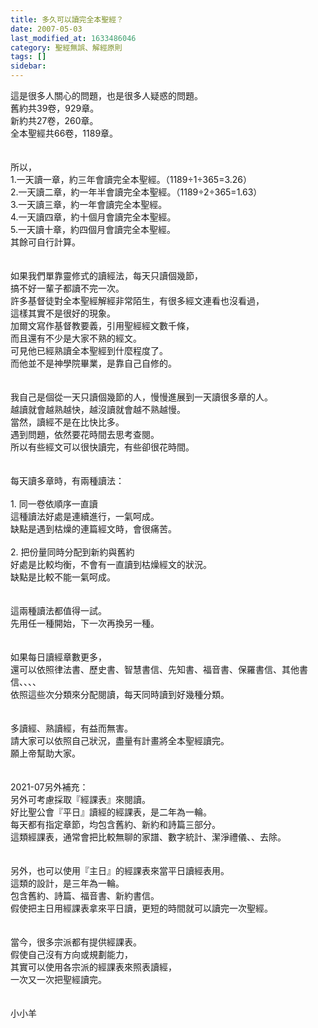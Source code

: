 ```yaml
---
title: 多久可以讀完全本聖經？
date: 2007-05-03
last_modified_at: 1633486046
category: 聖經無誤、解經原則
tags: []
sidebar: 
---
```


<div>這是很多人關心的問題，也是很多人疑惑的問題。</div>
<div>舊約共39卷，929章。</div>
<div>新約共27卷，260章。</div>
<div>全本聖經共66卷，1189章。</div>
<div> </div>
<div> </div>
<div>所以，</div>
<div>1.一天讀一章，約三年會讀完全本聖經。（1189÷1÷365=3.26）</div>
<div>2.一天讀二章，約一年半會讀完全本聖經。（1189÷2÷365=1.63）</div>
<div>3.一天讀三章，約一年會讀完全本聖經。</div>
<div>4.一天讀四章，約十個月會讀完全本聖經。</div>
<div>5.一天讀十章，約四個月會讀完全本聖經。</div>
<div>其餘可自行計算。</div>
<div> </div>
<div> </div>
<div>如果我們單靠靈修式的讀經法，每天只讀個幾節，</div>
<div>搞不好一輩子都讀不完一次。</div>
<div>許多基督徒對全本聖經解經非常陌生，有很多經文連看也沒看過，</div>
<div>這樣其實不是很好的現象。</div>
<div>加爾文寫作基督教要義，引用聖經經文數千條，</div>
<div>而且還有不少是大家不熟的經文。</div>
<div>可見他已經熟讀全本聖經到什麼程度了。</div>
<div>而他並不是神學院畢業，是靠自己自修的。</div>
<div> </div>
<div> </div>
<div>我自己是個從一天只讀個幾節的人，慢慢進展到一天讀很多章的人。</div>
<div>越讀就會越熟越快，越沒讀就會越不熟越慢。</div>
<div>當然，讀經不是在比快比多。</div>
<div>遇到問題，依然要花時間去思考查閱。</div>
<div>所以有些經文可以很快讀完，有些卻很花時間。</div>
<div> </div>
<div> </div>
<div>每天讀多章時，有兩種讀法：</div>
<div> </div>
<div>1.<span style="white-space:pre"> </span>同一卷依順序一直讀</div>
<div>這種讀法好處是連續進行，一氣呵成。</div>
<div>缺點是遇到枯燥的連篇經文時，會很痛苦。</div>
<div> </div>
<div>2.<span style="white-space:pre"> </span>把份量同時分配到新約與舊約</div>
<div>好處是比較均衡，不會有一直讀到枯燥經文的狀況。</div>
<div>缺點是比較不能一氣呵成。</div>
<div> </div>
<div> </div>
<div>這兩種讀法都值得一試。</div>
<div>先用任一種開始，下一次再換另一種。</div>
<div> </div>
<div> </div>
<div>如果每日讀經章數更多，</div>
<div>還可以依照律法書、歷史書、智慧書信、先知書、福音書、保羅書信、其他書信、、、、</div>
<div>依照這些次分類來分配閱讀，每天同時讀到好幾種分類。</div>
<div> </div>
<div> </div>
<div>多讀經、熟讀經，有益而無害。</div>
<div>請大家可以依照自己狀況，盡量有計畫將全本聖經讀完。</div>
<div>願上帝幫助大家。</div>
<div> </div>
<div> </div>
<div>2021-07另外補充：</div>
<div>另外可考慮採取『經課表』來閱讀。</div>
<div>好比聖公會『平日』讀經的經課表，是二年為一輪。</div>
<div>每天都有指定章節，均包含舊約、新約和詩篇三部分。</div>
<div>這類經課表，通常會把比較無聊的家譜、數字統計、潔淨禮儀、、去除。</div>
<div> </div>
<div> </div>
<div>另外，也可以使用『主日』的經課表來當平日讀經表用。</div>
<div>這類的設計，是三年為一輪。</div>
<div>包含舊約、詩篇、福音書、新約書信。</div>
<div>假使把主日用經課表拿來平日讀，更短的時間就可以讀完一次聖經。</div>
<div> </div>
<div> </div>
<div>當今，很多宗派都有提供經課表。</div>
<div>假使自己沒有方向或規劃能力，</div>
<div>其實可以使用各宗派的經課表來照表讀經，</div>
<div>一次又一次把聖經讀完。</div>
<div> </div>
<div> </div>
<div>小小羊</div>
